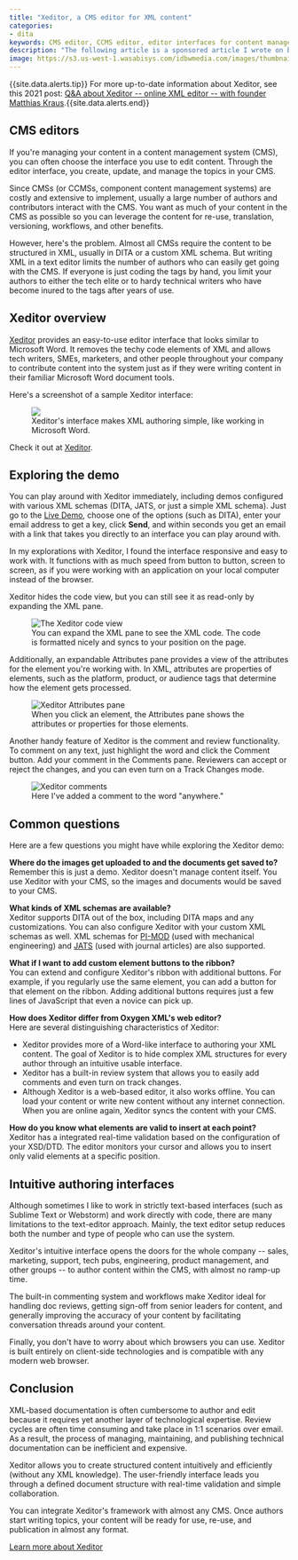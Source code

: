 ```yaml
---
title: "Xeditor, a CMS editor for XML content"
categories:
- dita
keywords: CMS editor, CCMS editor, editor interfaces for content management systems, easy XML viewers, XML editors
description: "The following article is a sponsored article I wrote on behalf of Xeditor, which is one of the companies I advertise on my site. Xeditor provides an easy-to-use, Word-like interface for writing XML (either DITA or your own custom schema). You configure Xeditor to work with your CMS or CCMS, allowing authors across your company to contribute, edit, and review content."
image: https://s3.us-west-1.wasabisys.com/idbwmedia.com/images/thumbnails/xeditorthumbscreen.png
---
```


{{site.data.alerts.tip}} For more up-to-date information about Xeditor, see this 2021 post: [Q&A about Xeditor -- online XML editor -- with founder Matthias Kraus](/blog/xeditor-question-and-answer/).{{site.data.alerts.end}}

## CMS editors

If you're managing your content in a content management system (CMS), you can often choose the interface you use to edit content. Through the editor interface, you create, update, and manage the topics in your CMS.

Since CMSs (or CCMSs, component content management systems) are costly and extensive to implement, usually a large number of authors and contributors interact with the CMS. You want as much of your content in the CMS as possible so you can leverage the content for re-use, translation, versioning, workflows, and other benefits.

However, here's the problem. Almost all CMSs require the content to be structured in XML, usually in DITA or a custom XML schema. But writing XML in a text editor limits the number of authors who can easily get going with the CMS. If everyone is just coding the tags by hand, you limit your authors to either the tech elite or to hardy technical writers who have become inured to the tags after years of use.

## Xeditor overview

<a rel="nofollow" href="http://www.xeditor.com/">Xeditor</a> provides an easy-to-use editor interface that looks similar to Microsoft Word. It removes the techy code elements of XML and allows tech writers, SMEs, marketers, and other people throughout your company to contribute content into the system just as if they were writing content in their familiar Microsoft Word document tools.

Here's a screenshot of a sample Xeditor interface:

<figure><a rel="nofollow" href="http://www.xeditor.com/portal/en/technical-documentation-1771"><img src="{{ "https://s3.us-west-1.wasabisys.com/idbwmedia.com/images/xeditorinterface.png" | prepend: site.baseurl }}"/></a><figcaption>Xeditor's interface makes XML authoring simple, like working in Microsoft Word.</figcaption></figure>

Check it out at <a rel="nofollow" href="http://www.xeditor.com/">Xeditor</a>.

## Exploring the demo

You can play around with Xeditor immediately, including demos configured with various XML schemas (DITA, JATS, or just a simple XML schema). Just go to the <a rel="nofollow" href="http://www.xeditor.com/portal/en/livedemo-58">Live Demo</a>, choose one of the options (such as DITA), enter your email address to get a key, click **Send**, and within seconds you get an email with a link that takes you directly to an interface you can play around with.

In my explorations with Xeditor, I found the interface responsive and easy to work with. It functions with as much speed from button to button, screen to screen, as if you were working with an application on your local computer instead of the browser.

Xeditor hides the code view, but you can still see it as read-only by expanding the XML pane.

<figure><img src="{{ "https://s3.us-west-1.wasabisys.com/idbwmedia.com/images/xeditorcodeview.png" | prepend: site.baseurl }}" alt="The Xeditor code view" /><figcaption>You can expand the XML pane to see the XML code. The code is formatted nicely and syncs to your position on the page.</figcaption></figure>

Additionally, an expandable Attributes pane provides a view of the attributes for the element you're working with. In XML, attributes are properties of elements, such as the platform, product, or audience tags that determine how the element gets processed.

<figure><img src="https://s3.us-west-1.wasabisys.com/idbwmedia.com/images/xeditor_attributes.png" alt="Xeditor Attributes pane" /><figcaption>When you click an element, the Attributes pane shows the attributes or properties for those elements.</figcaption></figure>

Another handy feature of Xeditor is the comment and review functionality. To comment on any text, just highlight the word and click the Comment button. Add your comment in the Comments pane. Reviewers can accept or reject the changes, and you can even turn on a Track Changes mode.

<figure><img src="{{ "https://s3.us-west-1.wasabisys.com/idbwmedia.com/images/xeditor_comments.png" | prepend: site.baseurl }}" alt="Xeditor comments" /></a><figcaption>Here I've added a comment to the word "anywhere."</figcaption></figure>

## Common questions

Here are a few questions you might have while exploring the Xeditor demo:

**Where do the images get uploaded to and the documents get saved to?**
<br/>Remember this is just a demo. Xeditor doesn't manage content itself. You use Xeditor with your CMS, so the images and documents would be saved to your CMS.

**What kinds of XML schemas are available?**
<br/>Xeditor supports DITA out of the box, including DITA maps and any customizations. You can also configure Xeditor with your custom XML schemas as well. XML schemas for [PI-MOD](http://www.pi-mod.de/index.php?option=com_content&view=article&id=11&Itemid=13&lang=en) (used with mechanical engineering) and [JATS](http://jats.nlm.nih.gov/about.html) (used with journal articles) are also supported.

**What if I want to add custom element buttons to the ribbon?**
<br/>You can extend and configure Xeditor's ribbon with additional buttons. For example, if you regularly use the same element, you can add a button for that element on the ribbon. Adding additional buttons requires just a few lines of JavaScript that even a novice can pick up.

**How does Xeditor differ from Oxygen XML's web editor?**
<br/>Here are several distinguishing characteristics of Xeditor:
* Xeditor provides more of a Word-like interface to authoring your XML content. The goal of Xeditor is to hide complex XML structures for every author through an intuitive usable interface.
* Xeditor has a built-in review system that allows you to easily add comments and even turn on track changes.
* Although Xeditor is a web-based editor, it also works offline. You can load your content or write new content without any internet connection. When you are online again, Xeditor syncs the content with your CMS.

**How do you know what elements are valid to insert at each point?**
<br/>Xeditor has a integrated real-time validation based on the configuration of your XSD/DTD. The editor monitors your cursor and allows you to insert only valid elements at a specific position.

## Intuitive authoring interfaces

Although sometimes I like to work in strictly text-based interfaces (such as Sublime Text or Webstorm) and work directly with code, there are many limitations to the text-editor approach. Mainly, the text editor setup reduces both the number and type of people who can use the system.

Xeditor's intuitive interface opens the doors for the whole company -- sales, marketing, support, tech pubs, engineering, product management, and other groups -- to author content within the CMS, with almost no ramp-up time.

The built-in commenting system and workflows make Xeditor ideal for handling doc reviews, getting sign-off from senior leaders for content, and generally improving the accuracy of your content by facilitating conversation threads around your content.

Finally, you don't have to worry about which browsers you can use. Xeditor is built entirely on client-side technologies and is compatible with any modern web browser.

## Conclusion

XML-based documentation is often cumbersome to author and edit because it requires yet another layer of technological expertise. Review cycles are often time consuming and take place in 1:1 scenarios over email. As a result, the process of managing, maintaining, and publishing technical documentation can be inefficient and expensive.

Xeditor allows you to create structured content intuitively and efficiently (without any XML knowledge). The user-friendly interface leads you through a defined document structure with real-time validation and simple collaboration.

You can integrate Xeditor's framework with almost any CMS. Once authors start writing topics, your content will be ready for use, re-use, and publication in almost any format.

<a rel="nofollow" href="http://xeditor.com" class="btn btn-info navbar-btn cursorNorm" role="button">Learn more about Xeditor</a>
